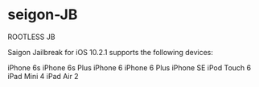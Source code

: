 # seigon-JB
ROOTLESS JB

Saigon Jailbreak for iOS 10.2.1 supports the following devices:

iPhone 6s
iPhone 6s Plus
iPhone 6
iPhone 6 Plus
iPhone SE
iPod Touch 6
iPad Mini 4
iPad Air 2
